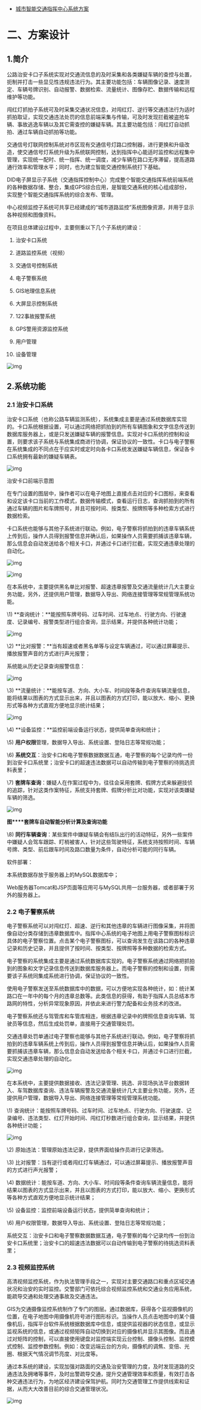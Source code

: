 - [城市智能交通指挥中心系统方案](https://blog.csdn.net/llooyyuu/article/details/109894095)

# 二、方案设计

## 1.简介

公路治安卡口子系统实现对交通流信息的及时采集和各类嫌疑车辆的查控与处置，扼制并打击一些显见性违规违法行为。其主要功能包括：车辆图像记录、速度测定、车辆号牌识别、自动报警、数据检索、流量统计、图像存贮、数据传输和远程维护等功能。

闯红灯抓拍子系统可及时采集交通状况信息，对闯红灯、逆行等交通违法行为适时抓拍取证，实现交通违法处罚的信息前端采集与传输，可及时发现拦截被盗抢车辆、事故逃逸车辆以及其它需查控的嫌疑车辆。其主要功能包括：闯红灯自动抓拍、通过车辆自动抓拍等功能。

交通信号灯联网控制系统对市区现有交通信号灯路口控制器，进行更换和升级改造，使交通信号灯系统升级为系统联网控制，达到指挥中心能适时监控和远程集中管理，实现统一配时、统一指挥、统一调度，减少车辆在路口无序滞留，提高道路通行效率和管理水平；同时，也为建立智能交通控制系统打下基础。

  DID电子屏显示子系统（交通指挥控制中心）完成整个智能交通指挥系统前端系统的各种数据存储、整合，集成GPS综合应用，是智能交通系统的核心组成部份，实现整个智能交通指挥系统的综合发布、管理。

中心视频监控子系统可共享已经建成的“城市道路监控”系统图像资源，并用于显示各种视频和图像资料。

在项目总体建设过程中，主要侧重以下几个子系统的建设：

1. 治安卡口系统

2.   道路监控系统（视频）

3.   交通信号控制系统

4.   电子警察系统

5. GIS地理信息系统

6.   大屏显示控制系统

7.   122事故报警系统

8.   GPS警用资源监控系统

9.   用户管理

10. 设备管理

 

![img](https://img-blog.csdnimg.cn/img_convert/ccf655c5bef75f748b98a83cfed5f4cc.png)

## 2.系统功能

### 2.1 治安卡口系统

治安卡口系统（也称公路车辆监测系统），系统集成主要是通过系统数据库实现的。卡口系统根据设置，可以通过网络把抓拍到的所有车辆图象和文字信息传送到数据库服务器上，或是只发送嫌疑车辆的报警信息。实现对卡口系统的控制和设置，则要求该子系统与系统集成商进行协调，保证协议的一致性。卡口与电子警察在系统集成的不同点在于应实时或定时向各卡口系统发送嫌疑车辆信息，保证各卡口系统拥有最新的嫌疑车辆表。

 

![img](https://img-blog.csdnimg.cn/img_convert/8a78d7119ba8879d80ec2afbc1187f26.png)

治安卡口前端示意图

在专门设置的图层中，操作者可以在电子地图上直接点击对应的卡口图标，来查看和设定该卡口当前的工作模式，数据传输模式，查看运行日志，查询抓拍到的所有通过车辆的图片和车牌照号，并且可按时间、按类型、按牌照等多种检索方式进行数据检索。  

卡口系统也能够与其他子系统进行联动。例如，电子警察将抓拍到的违章车辆系统上传到后，操作人员得到报警信息并确认后，如果操作人员需要抓捕该违章车辆，那么信息会自动发送给各个相关卡口，并通过卡口进行拦截，实现交通违章处理的自动化。

 

 

![img](https://img-blog.csdnimg.cn/20201121120132913.gif)

![img](https://img-blog.csdnimg.cn/img_convert/e71408ca766d2026d3326a8cafccb413.png)

在本系统中，主要提供黑名单比对报警、超速违章报警及交通流量统计几大主要业务功能，另外，还提供用户管理，数据导入导出、网络连接管理等常规管理系统功能。

\1)   **查询统计：**能按照车牌号码、过车时间、过车地点、行驶方向、行驶速度、记录编号、报警类型进行组合查询，显示结果，并提供各种统计功能；

 

![img](https://img-blog.csdnimg.cn/img_convert/9760d2dd72ccd664dcfc762c48f3683f.png)

\2)   **比对报警：**当有超速或者黑名单等与设定车辆通过，可以通过屏幕提示、播放报警声音的方式进行声光报警；

 

系统能从历史记录查询报警信息：

 

![img](https://img-blog.csdnimg.cn/20201121120132914.gif)

\3)   **流量统计：**能按车道、方向、大小车、时间段等条件查询车辆流量信息，能将结果以图表的方式显示出来，并且以图表的方式打印，能以放大、缩小、更换形式等各种方式直观方便地显示统计结果；

 

![img](https://img-blog.csdnimg.cn/img_convert/9a6587aa422bf170fdb121e1833d8294.png)

\4)   **设备监控：**监控前端设备运行状态，提供简单查询和统计；

\5)   **用户权限**管理，数据导入导出、系统设置、登陆日志等常规功能；

\6)   **系统交互**：治安卡口和电子警察数据数据互通，电子警察的每个记录均传一份到治安卡口系统里；治安卡口的超速违法数据可以自动传输到电子警察的待挑选资料表里；

\7)   **套牌车查询**：嫌疑人在作案过程中为，往往会采用套牌、假牌方式来躲避技侦的追踪，针对这类作案特征，系统支持套牌、假牌分析比对功能，实现对该类嫌疑车辆的筛选。

 

![img](https://img-blog.csdnimg.cn/img_convert/a1833dbde2885a15151357dc9a7cf183.png)

**图****套牌车自动智能分析计算及查询功能**

\8)   **同行车辆查询**：某些案件中嫌疑车辆会有结队出行的活动特征，另外一些案件中嫌疑人会驾车跟踪、盯梢被害人，针对这些驾驶特征，系统支持按照时间、车辆号牌、类型、前后跟车时间及路口数量为条件，自动分析可能的同行车辆。

 

软件部署：

本系统数据存放于服务器上的MySQL数据库中；

Web服务器Tomcat和JSP页面等应用可与MySQL共用一台服务器，或者部署于另外的服务器上。

 

### 2.2 电子警察系统

电子警察系统可以对闯红灯、超速、逆行和其他违章的车辆进行图像采集，并将图像自动分类存储到违章数据库中。指挥中心系统的电子地图上用电子警察图标标识具体的电子警察位置。点击某个电子警察图标，可以查询发生在该路口的各种违章记录和历史记录，并且提供了按时间、按类型、按牌照等多种数据的检索方式。 

电子警察的系统集成主要是通过系统数据库实现的。电子警察系统通过网络把抓拍到的图象和文字记录信息传送到数据库服务器上。而电子警察的控制和设置，则需要该子系统同集成系统进行协调，保证协议的一致性。

使用电子警察发送至系统数据库中的数据，可以方便地实现各种统计，如：统计某路口在一年中的每个月的违章总数等。此类信息的获得，有助于指挥人员总结本市路网的特性，分析异常现象原因，并依此来进行警力配备和业务技术的改进。

电子警察系统还与驾管库和车管库相连，根据违章记录中的牌照信息查询车辆、驾驶员等信息，然后生成处罚单，直接用于交通管理处罚。

交通违章处罚单通过电子警察也能够与其他子系统进行联动。例如，电子警察将抓拍到的违章车辆系统上传到后，操作人员得到报警信息并确认后，如果操作人员需要抓捕该违章车辆，那么信息会自动发送给各个相关卡口，并通过卡口进行拦截，实现交通违章处理的自动化。

![img](https://img-blog.csdnimg.cn/img_convert/675e9d4675e88362987a297d724be0e5.png)

在本系统中，主要提供数据接收、违法记录管理、挑选、非现场执法平台数据转入、车驾数据库查询、违法车辆报警及交通流量统计几大主要业务功能，另外，还提供用户管理，数据导入导出、网络连接管理等常规管理系统功能。

\1)   查询统计：能按照车牌号码、过车时间、过车地点、行驶方向、行驶速度、记录编号、违法类型、红灯开始时间、闯红灯秒数进行组合查询，显示结果，并提供各种统计功能；

 

![img](https://img-blog.csdnimg.cn/img_convert/b7ad85461d13786bba5e7be8345cf0b6.png)

\2)   原始违法：管理原始违法记录，提供界面给操作员进行记录筛选。

 

\3)   比对报警：当有逆行或者闯红灯车辆通过，可以通过屏幕提示、播放报警声音的方式进行声光报警；

\4)   数据统计：能按车道、方向、大小车、时间段等条件查询车辆流量信息，能将结果以图表的方式显示出来，并且以图表的方式打印，能以放大、缩小、更换形式等各种方式直观方便地显示统计结果；

\5)   设备监控：监控前端设备运行状态，提供简单查询和统计；

\6)   用户权限管理，数据导入导出、系统设置、登陆日志等常规功能；

系统交互：治安卡口和电子警察数据数据互通，电子警察的每个记录均传一份到治安卡口系统里；治安卡口的超速违法数据可以自动传输到电子警察的待挑选资料表里；

### 2.3 视频监控系统

高清视频监控系统，作为执法管理手段之一，实现对主要交通路口和重点区域交通状况和治安的实时监控。交警部门可依托综合视频监控系统和交通业务应用系统，能疏导交通和处理交通事故及交通违法。

GIS为交通摄像监控系统制作了专门的图层。通过数据库，获得各个监视摄像机的位置，在电子地图中用摄像机符号进行图形标识。当操作人员点击地图中的某个摄像机后，指挥平台软件系统根据数据库中信息，或提供监视器的状态信息，或显示监视系统的信息，或通过视频矩阵自动切换到对应的摄像机并显示其图像。而且通过对矩阵的控制，可以直接使用键盘对监控端实现云台控制、摄像头控制、监控模式控制、监控参数控制。例如：改变远端云台的方向，摄像机的调焦、变倍、光圈、根据天气情况调节亮度、对比度等。

通过本系统的建设，实现加强对路面的交通及治安管理的力度，及时发现道路的交通违法及拥堵等事件，及时出警疏导交通，提升交通管理效率和质量，有效打击各种交通违法行为，为地区经济建设保驾护航。同时为交通管理工作提供线索和证据，从而大大改善目前的综合交通管理状况。

![img](https://img-blog.csdnimg.cn/img_convert/d797abbb5536e8c4bff4510c9f0cf45e.png)

